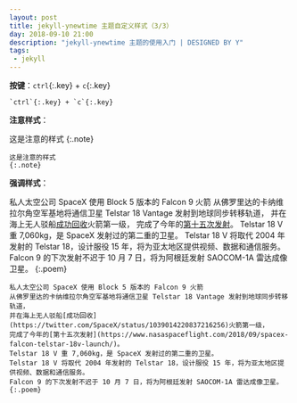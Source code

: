 ```yaml
---
layout: post
title: jekyll-ynewtime 主题自定义样式（3/3）
day: 2018-09-10 21:00
description: "jekyll-ynewtime 主题的使用入门 | DESIGNED BY Y"
tags:
 - jekyll
---
```


**按键**：`ctrl`{:.key} + `c`{:.key}

```
`ctrl`{:.key} + `c`{:.key}
```

**注意样式**：

这是注意的样式
{:.note}

```
这是注意的样式
{:.note}
```

**强调样式**：

私人太空公司 SpaceX 使用 Block 5 版本的 Falcon 9 火箭
从佛罗里达的卡纳维拉尔角空军基地将通信卫星 Telstar 18 Vantage 发射到地球同步转移轨道，
并在海上无人驳船[成功回收](https://twitter.com/SpaceX/status/1039014220837216256)火箭第一级，
完成了今年的[第十五次发射](https://www.nasaspaceflight.com/2018/09/spacex-falcon-telstar-18v-launch/)。
Telstar 18 V 重 7,060kg，是 SpaceX 发射过的第二重的卫星。
Telstar 18 V 将取代 2004 年发射的 Telstar 18，设计服役 15 年，将为亚太地区提供视频、数据和通信服务。
Falcon 9 的下次发射不迟于 10 月 7 日，将为阿根廷发射 SAOCOM-1A 雷达成像卫星。
{:.poem}

```
私人太空公司 SpaceX 使用 Block 5 版本的 Falcon 9 火箭
从佛罗里达的卡纳维拉尔角空军基地将通信卫星 Telstar 18 Vantage 发射到地球同步转移轨道，
并在海上无人驳船[成功回收](https://twitter.com/SpaceX/status/1039014220837216256)火箭第一级，
完成了今年的[第十五次发射](https://www.nasaspaceflight.com/2018/09/spacex-falcon-telstar-18v-launch/)。
Telstar 18 V 重 7,060kg，是 SpaceX 发射过的第二重的卫星。
Telstar 18 V 将取代 2004 年发射的 Telstar 18，设计服役 15 年，将为亚太地区提供视频、数据和通信服务。
Falcon 9 的下次发射不迟于 10 月 7 日，将为阿根廷发射 SAOCOM-1A 雷达成像卫星。
{:.poem}
```